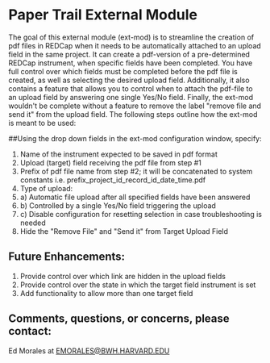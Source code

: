 # Paper Trail External Module

The goal of this external module (ext-mod) is to streamline the creation of pdf files in REDCap when it needs to be automatically attached to an upload field in the same project. 
It can create a pdf-version of a pre-determined REDCap instrument, when specific fields have been completed. 
You have full control over which fields must be completed before the pdf file is created, as well as selecting the desired upload field.
Additionally, it also contains a feature that allows you to control when to attach the pdf-file to an upload field by answering one single Yes/No field. 
Finally, the ext-mod wouldn't be complete without a feature to remove the label "remove file and send it" from the upload field. 
The following steps outline how the ext-mod is meant to be used: 

##Using the drop down fields in the ext-mod configuration window, specify:
1. Name of the instrument expected to be saved in pdf format
2. Upload (target) field receiving the pdf file from step #1
3. Prefix of pdf file name from step #2; it will be concatenated to system constants i.e. prefix_project_id_record_id_date_time.pdf
4. Type of upload:
4. a) Automatic file upload after all specified fields have been answered
4. b) Controlled by a single Yes/No field triggering the upload
5. c) Disable configuration for resetting selection in case troubleshooting is needed
6. Hide the "Remove File" and "Send it" from Target Upload Field

## Future Enhancements:
1. Provide control over which link are hidden in the upload fields
2. Provide control over the state in which the target field instrument is set
3. Add functionality to allow more than one target field

## Comments, questions, or concerns, please contact:
Ed Morales at EMORALES@BWH.HARVARD.EDU